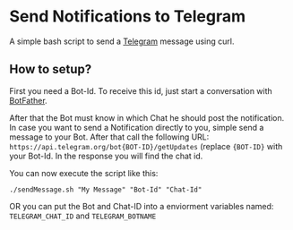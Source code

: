 # Send Notifications to Telegram
A simple bash script to send a [Telegram](https://telegram.org/) message using curl.

## How to setup?
First you need a Bot-Id. To receive this id, just start a conversation with [BotFather](https://t.me/botfather).

After that the Bot must know in which Chat he should post the notification.
In case you want to send a Notification directly to you, simple send a message to your Bot. After that call the
following URL: ```https://api.telegram.org/bot{BOT-ID}/getUpdates``` (replace ```{BOT-ID}``` with your Bot-Id.
In the response you will find the chat id.


You can now execute the script like this:
```
./sendMessage.sh "My Message" "Bot-Id" "Chat-Id"
```

OR you can put the Bot and Chat-ID into a enviorment variables named:
```TELEGRAM_CHAT_ID``` and ```TELEGRAM_BOTNAME```

